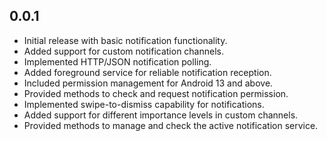 ## 0.0.1

 * Initial release with basic notification functionality.
 * Added support for custom notification channels.
 * Implemented HTTP/JSON notification polling.
 * Added foreground service for reliable notification reception.
 * Included permission management for Android 13 and above.
 * Provided methods to check and request notification permission.
 * Implemented swipe-to-dismiss capability for notifications.
 * Added support for different importance levels in custom channels.
 * Provided methods to manage and check the active notification service.
 

